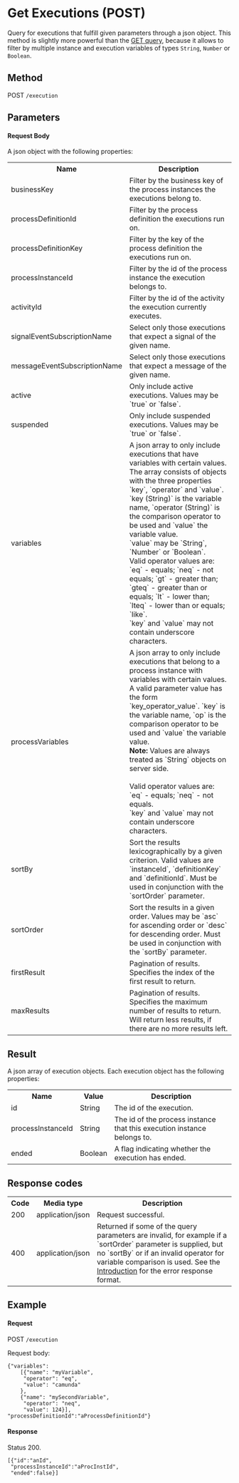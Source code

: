 Get Executions (POST)
=====================

Query for executions that fulfill given parameters through a json object.
This method is slightly more powerful than the <a href="#!/execution/get-query" doc-location-highlight>GET query</a>, because it allows
to filter by multiple instance and execution variables of types `String`, `Number` or `Boolean`.


Method
------

POST `/execution`


Parameters
----------

#### Request Body

<p>
  A json object with the following properties:
</p>
<table class="table table-striped">
  <tr>
    <th>Name</th>
    <th>Description</th>
  </tr>
  <tr>
    <td>businessKey</td>
    <td>Filter by the business key of the process instances the executions belong to.</td>
  </tr>
  <tr>
    <td>processDefinitionId</td>
    <td>Filter by the process definition the executions run on.</td>
  </tr>
  <tr>
    <td>processDefinitionKey</td>
    <td>Filter by the key of the process definition the executions run on.</td>
  </tr>
  <tr>
    <td>processInstanceId</td>
    <td>Filter by the id of the process instance the execution belongs to.</td>
  </tr>
  <tr>
    <td>activityId</td>
    <td>Filter by the id of the activity the execution currently executes.</td>
  </tr>
  <tr>
    <td>signalEventSubscriptionName</td>
    <td>Select only those executions that expect a signal of the given name.</td>
  </tr>
  <tr>
    <td>messageEventSubscriptionName</td>
    <td>Select only those executions that expect a message of the given name.</td>
  </tr>
  <tr>
    <td>active</td>
    <td>Only include active executions. Values may be `true` or `false`.</td>
  </tr>
  <tr>
    <td>suspended</td>
    <td>Only include suspended executions. Values may be `true` or `false`.</td>
  </tr>
  <tr>
    <td>variables</td>
    <td>A json array to only include executions that have variables with certain values. <br/>
    The array consists of objects with the three properties `key`, `operator` and `value`.
    `key (String)` is the variable name, `operator (String)` is the comparison operator to be used and `value` the variable value.<br/>
    `value` may be `String`, `Number` or `Boolean`.
    <br/>
    Valid operator values are: `eq` - equals; `neq` - not equals; `gt` - greater than;
    `gteq` - greater than or equals; `lt` - lower than; `lteq` - lower than or equals;
    `like`.<br/>
    `key` and `value` may not contain underscore characters.      
    </td>
  </tr>
  <tr>
    <td>processVariables</td>
    <td>A json array to only include executions that belong to a process instance with variables with certain values. <br/>
    A valid parameter value has the form `key_operator_value`.
    `key` is the variable name, `op` is the comparison operator to be used and `value` the variable value.<br/>
    <strong>Note:</strong> Values are always treated as `String` objects on server side.<br/>
    <br/>
    Valid operator values are: `eq` - equals; `neq` - not equals.<br/>
    `key` and `value` may not contain underscore characters.      
    </td>
  </tr>
  <tr>
    <td>sortBy</td>
    <td>Sort the results lexicographically by a given criterion. Valid values are
    `instanceId`, `definitionKey` and `definitionId`.
    Must be used in conjunction with the `sortOrder` parameter.</td>
  </tr>
  <tr>
    <td>sortOrder</td>
    <td>Sort the results in a given order. Values may be `asc` for ascending order or `desc` for descending order.
    Must be used in conjunction with the `sortBy` parameter.</td>
  </tr>
  <tr>
    <td>firstResult</td>
    <td>Pagination of results. Specifies the index of the first result to return.</td>
  </tr>
  <tr>
    <td>maxResults</td>
    <td>Pagination of results. Specifies the maximum number of results to return. Will return less results, if there are no more results left.</td>
  </tr>
</table>


Result
------

A json array of execution objects.
Each execution object has the following properties:

<table class="table table-striped">
  <tr>
    <th>Name</th>
    <th>Value</th>
    <th>Description</th>
  </tr>
  <tr>
    <td>id</td>
    <td>String</td>
    <td>The id of the execution.</td>
  </tr>
  <tr>
    <td>processInstanceId</td>
    <td>String</td>
    <td>The id of the process instance that this execution instance belongs to.</td>
  </tr>
  <tr>
    <td>ended</td>
    <td>Boolean</td>
    <td>A flag indicating whether the execution has ended.</td>
  </tr>
</table>


Response codes
--------------

<table class="table table-striped">
  <tr>
    <th>Code</th>
    <th>Media type</th>
    <th>Description</th>
  </tr>
  <tr>
    <td>200</td>
    <td>application/json</td>
    <td>Request successful.</td>
  </tr>
  <tr>
    <td>400</td>
    <td>application/json</td>
    <td>Returned if some of the query parameters are invalid, for example if a `sortOrder` parameter is supplied, but no `sortBy`
    or if an invalid operator for variable comparison is used. See the <a href="/api-references/rest/#!/overview/introduction">Introduction</a> for the error response format.</td>
  </tr>
</table>


Example
-------

#### Request

POST `/execution`

Request body:

    {"variables": 
        [{"name": "myVariable",
         "operator": "eq",
         "value": "camunda"
        },
        {"name": "mySecondVariable",
         "operator": "neq",
         "value": 124}],
    "processDefinitionId":"aProcessDefinitionId"}

#### Response

Status 200.

    [{"id":"anId",
     "processInstanceId":"aProcInstId",
     "ended":false}]